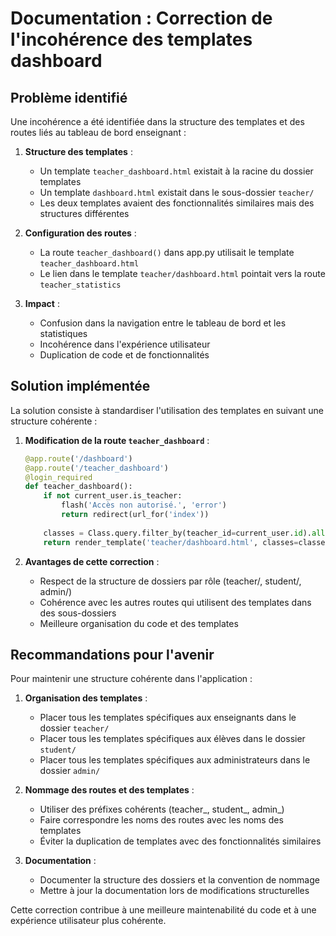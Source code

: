 # Documentation : Correction de l'incohérence des templates dashboard

## Problème identifié

Une incohérence a été identifiée dans la structure des templates et des routes liés au tableau de bord enseignant :

1. **Structure des templates** :
   - Un template `teacher_dashboard.html` existait à la racine du dossier templates
   - Un template `dashboard.html` existait dans le sous-dossier `teacher/`
   - Les deux templates avaient des fonctionnalités similaires mais des structures différentes

2. **Configuration des routes** :
   - La route `teacher_dashboard()` dans app.py utilisait le template `teacher_dashboard.html`
   - Le lien dans le template `teacher/dashboard.html` pointait vers la route `teacher_statistics`

3. **Impact** :
   - Confusion dans la navigation entre le tableau de bord et les statistiques
   - Incohérence dans l'expérience utilisateur
   - Duplication de code et de fonctionnalités

## Solution implémentée

La solution consiste à standardiser l'utilisation des templates en suivant une structure cohérente :

1. **Modification de la route `teacher_dashboard`** :
   ```python
   @app.route('/dashboard')
   @app.route('/teacher_dashboard')
   @login_required
   def teacher_dashboard():
       if not current_user.is_teacher:
           flash('Accès non autorisé.', 'error')
           return redirect(url_for('index'))
       
       classes = Class.query.filter_by(teacher_id=current_user.id).all()
       return render_template('teacher/dashboard.html', classes=classes)
   ```

2. **Avantages de cette correction** :
   - Respect de la structure de dossiers par rôle (teacher/, student/, admin/)
   - Cohérence avec les autres routes qui utilisent des templates dans des sous-dossiers
   - Meilleure organisation du code et des templates

## Recommandations pour l'avenir

Pour maintenir une structure cohérente dans l'application :

1. **Organisation des templates** :
   - Placer tous les templates spécifiques aux enseignants dans le dossier `teacher/`
   - Placer tous les templates spécifiques aux élèves dans le dossier `student/`
   - Placer tous les templates spécifiques aux administrateurs dans le dossier `admin/`

2. **Nommage des routes et des templates** :
   - Utiliser des préfixes cohérents (teacher_, student_, admin_)
   - Faire correspondre les noms des routes avec les noms des templates
   - Éviter la duplication de templates avec des fonctionnalités similaires

3. **Documentation** :
   - Documenter la structure des dossiers et la convention de nommage
   - Mettre à jour la documentation lors de modifications structurelles

Cette correction contribue à une meilleure maintenabilité du code et à une expérience utilisateur plus cohérente.
